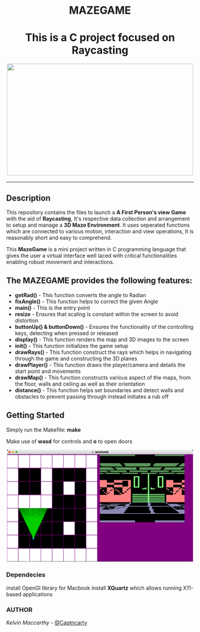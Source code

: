 <h1 align="center">MAZEGAME</h1>
<h1 align="center">This is a C project focused on Raycasting</h1>
<p align ="center">
    <img width="500" height="300" src="landing_page/mazegame.jpg">
</p>

---------
## Description

This repository contains the files to launch a **A First Person's view Game** with the aid of **Raycasting**, It's respective data collection and arrangement to setup and manage a **3D Maze Environment**. It uses seperated functions which are connected to various motion, interaction and view operations, It is reasonably short and easy to comprehend.

This **MazeGame** is a mini project written in C programming language that gives the user a virtual interface well laced with critical functionalities enabling robust movement and interactions.

## The MAZEGAME provides the following features:

* **getRad()** - This function converts the angle to Radian
* **fixAngle()** - This function helps to correct the given Angle
* **main()** - This is the entry point
* **resize** - Ensures that scaling is constant within the screen to avoid distortion
* **buttonUp() & buttonDown()** - Ensures the functionality of the controlling keys, detecting when pressed or released
* **display()** - This function renders the map and 3D images to the screen
* **init()** - This function initializes the game setup
* **drawRays()** - This function construct the rays which helps in navigating through the game and constructing the 3D planes
* **drawPlayer()** - This function draws the player/camera and details the start point and movements
* **drawMap()** - This function constructs various aspect of the maps, from the floor, walls and ceiling as well as their orientation
* **distance()** - This function helps set boundaries and detect walls and obstacles to prevent passing through instead initiates a rub off

## Getting Started

Simply run the Makefile: <b>make</b>

Make use of <b>wasd</b> for controls and <b>o</b> to open doors
<p align ="center">
    <img width="500" height="300" src="landing_page/gameshot.png">
</p>

### Dependecies
install OpenGl library
for Macbook install **XQuartz** which allows running X11-based applications 

### AUTHOR
*Kelvin Maccarthy* - [@Captncarty](https://github.com/Captncarty)
